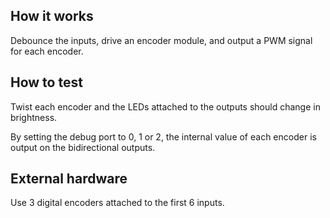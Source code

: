 <!---

This file is used to generate your project datasheet. Please fill in the information below and delete any unused
sections.

You can also include images in this folder and reference them in the markdown. Each image must be less than
512 kb in size, and the combined size of all images must be less than 1 MB.
-->

## How it works

Debounce the inputs, drive an encoder module, and output a PWM signal for each encoder.

## How to test

Twist each encoder and the LEDs attached to the outputs should change in brightness.

By setting the debug port to 0, 1 or 2, the internal value of each encoder is output on the bidirectional outputs.

## External hardware

Use 3 digital encoders attached to the first 6 inputs.
